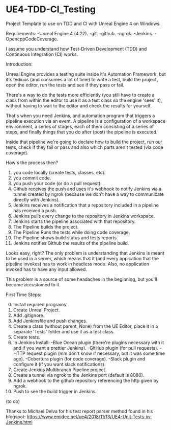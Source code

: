 # UE4-TDD-CI_Testing
Project Template to use on TDD and CI with Unreal Engine 4 on Windows.

Requirements:
  -Unreal Engine 4 (4.22).
  -git.
  -github.
  -ngrok.
  -Jenkins.
  -OpencppCodeCoverage.

I assume you understand how Test-Driven Development (TDD) and Continuous Integration (CI) works.

Introduction:

Unreal Engine provides a testing suite inside it's Automation Framework, but it's tedious (and consumes a lot of time) to write a test, build the project, open the editor,
 run the tests and see if they pass or fail.

There's a way to do the tests more efficiently (you still have to create a class from within the editor to use it as a test class so the engine 'sees' it),
 without having to wait to the editor and check the results for yourself.

That's when you need Jenkins, and automation program that triggers a pipeline execution via an event.
A pipeline is a configuration of a workspace environment, a series of stages, each of them consisting of a series of steps, and finally things that you do after (post) the
 pipeline is executed.

Inside that pipeline we're going to declare how to build the project, run our tests, check if they fail or pass and also which parts aren't tested (via code coverage).

How's the process then?

1) you code locally (create tests, classes, etc).
2) you commit code.
2) you push your code (or do a pull request).
3) Github receives the push and uses it's webhook to notify Jenkins via a tunnel created by ngrok (because we don't have a way to communicate directly with Jenkins).
4) Jenkins receives a notification that a repository included in a pipeline has received a push.
5) Jenkins pulls every change to the repository in Jenkins workspace.
6) Jenkins starts the pipeline associated with that repository.
7) The Pipeline builds the project.
8) The Pipeline Runs the tests while doing code coverage.
9) The Pipeline shows build status and tests reports.
10) Jenkins notifies Github the results of the pipeline build.

Looks easy, right? The only problem is understanding that Jenkins is meant to be used in a server, which means that it (and every
 appication that the pipeline invokes) has to work in headless mode. Also, no application invoked has to have any input allowed.

This problem is a source of some headaches in the beginning, but you'll become accustomed to it.

First Time Steps:

0) Install required programs.
1) Create Unreal Project.
2) Add .gitignore.
3) Add Jenkinsfile and push changes.
4) Create a class (without parent, None) from the UE Editor, place it in a separate 'Tests' folder and use it as a test class.
5) Create tests.
6) In Jenkins Install:
  -Blue Ocean plugin (there're plugins necessary with it and if you want a prettier Jenkins).
  -GitHub plugin (for pull requests).
  -HTTP request plugin (mm don't know if necessary, but it was some time ago).
  -Cobertura plugin (for code coverage).
  -Slack plugin and configure it (if you want slack notifications).
7) Create Jenkins Multibranch Pipeline project.
8) Create a tunnel via ngrok to the Jenkins port (default is 8080).
9) Add a webhook to the github repository referencing the http given by ngrok.
10) Push to see the build trigger in Jenkins.

(to do)



 
Thanks to Michael Delva for his test report parser method found in his blogspot: https://www.emidee.net/ue4/2018/11/13/UE4-Unit-Tests-in-Jenkins.html
